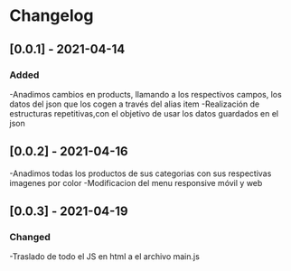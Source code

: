 # Changelog
## [0.0.1] - 2021-04-14
### Added
-Anadimos cambios en products, llamando a los respectivos campos, los datos del json que los cogen a través del alias item
-Realización de estructuras repetitivas,con el objetivo de usar los datos guardados en el json 
## [0.0.2] - 2021-04-16
-Anadimos todas los productos de sus categorias con sus respectivas imagenes por color
-Modificacion del menu responsive móvil y web
## [0.0.3] - 2021-04-19
### Changed
-Traslado de todo el JS en html a el archivo main.js